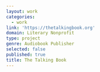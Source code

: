 ```yaml
---
layout: work
categories:
  - work
link: 'https://thetalkingbook.org'
domain: Literary Nonprofit
type: project
genre: Audiobook Publisher
selected: false
published: true
title: The Talking Book
---
```


